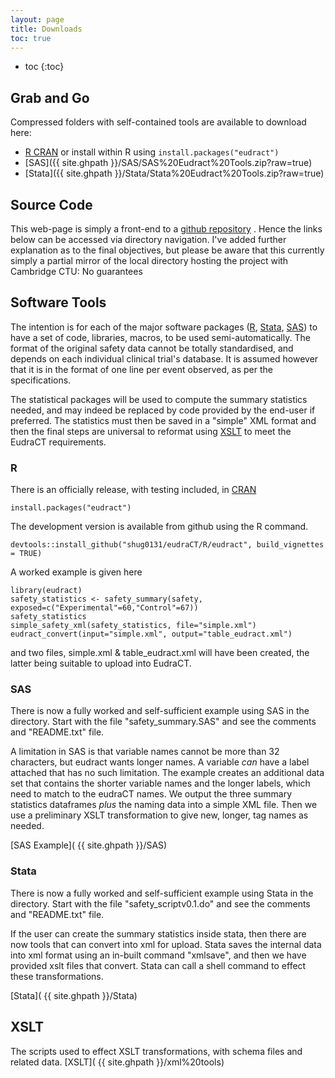 ```yaml
---
layout: page
title: Downloads
toc: true
---
```


* toc
{:toc}

## Grab and Go

Compressed folders with self-contained tools are available to download here:


* [R CRAN](https://CRAN.R-project.org/package=eudract) or install within R using ```install.packages("eudract")```
* [SAS]({{ site.ghpath }}/SAS/SAS%20Eudract%20Tools.zip?raw=true)
* [Stata]({{ site.ghpath }}/Stata/Stata%20Eudract%20Tools.zip?raw=true)

##  Source Code

This web-page is simply a front-end to a [github repository](https://github.com/shug0131/eudraCT) . Hence the links below can be accessed via directory navigation. I've added further explanation as to the final objectives, but please be aware that this currently simply a partial  mirror of the local directory hosting the project with Cambridge CTU: No guarantees

## Software Tools

The intention is for each of the major software packages ([R](https://cran.r-project.org/), [Stata](https://www.stata.com/), [SAS](https://www.sas.com/)) to have a set of code, libraries, macros, to be used semi-automatically. The format of the original safety data cannot be totally standardised, and depends on each individual clinical trial's database. It is assumed however that it is in the format of one line per event observed, as per the specifications.  

The statistical packages will be used to compute the summary statistics needed, and may indeed be replaced by code provided by the end-user if preferred.  The statistics must then be saved in a "simple" XML format and then the final steps are universal to reformat using [XSLT](https://www.w3.org/standards/xml/transformation) to meet the EudraCT requirements.

### R

There is an officially release, with testing included, in [CRAN](https://CRAN.R-project.org/package=eudract)
~~~
install.packages("eudract")
~~~

The development version is available from github using the R command.
~~~~
devtools::install_github("shug0131/eudraCT/R/eudract", build_vignettes = TRUE)
~~~~

A worked example is given here
~~~
library(eudract)
safety_statistics <- safety_summary(safety, exposed=c("Experimental"=60,"Control"=67))
safety_statistics
simple_safety_xml(safety_statistics, file="simple.xml")
eudract_convert(input="simple.xml", output="table_eudract.xml")
~~~
and two files, simple.xml & table_eudract.xml will have been created, the latter being suitable to upload into EudraCT.



### SAS

There is now a fully worked and self-sufficient example using SAS in the directory. Start with the file "safety_summary.SAS" and see the comments and "README.txt" file.

A limitation in SAS is that variable names cannot be more than 32 characters, but eudract wants longer names. A variable *can* have a label attached that has no such limitation.  The example creates an additional data set that contains the shorter variable names and the longer labels, which need to match to the eudraCT names.  We output the three summary statistics dataframes *plus* the naming data into a simple XML file. Then we use a preliminary XSLT transformation to give new, longer,  tag names as needed.  

[SAS Example]( {{ site.ghpath }}/SAS)

### Stata

There is now a fully worked and self-sufficient example using Stata in the directory. Start with the file "safety_scriptv0.1.do" and see the comments and "README.txt" file.

If the user can create the summary statistics inside stata, then there are now tools that can convert into xml for upload. Stata saves the internal data into xml format using an in-built command "xmlsave", and then we have provided xslt files that convert. Stata can call a shell command to effect these transformations.

[Stata]( {{ site.ghpath }}/Stata)


## XSLT

The scripts used to effect XSLT transformations, with schema files and related data.
[XSLT]( {{ site.ghpath }}/xml%20tools)
